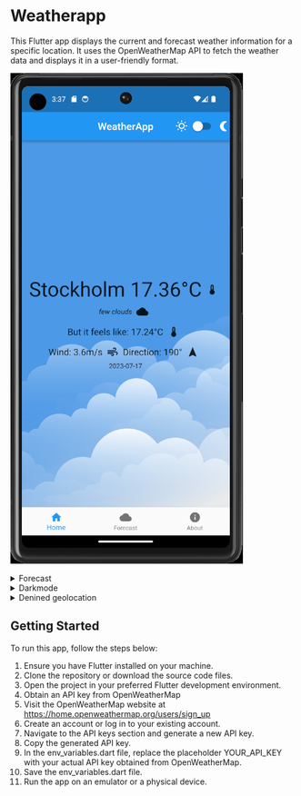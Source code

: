 # Weatherapp

This Flutter app displays the current and forecast weather information for a specific location. It uses the OpenWeatherMap API to fetch the weather data and displays it in a user-friendly format.


![Weatherapp](/.github/images/weatherapp.png)

<details>
  
  <summary>Forecast</summary>

  
![](https://media.giphy.com/media/v1.Y2lkPTc5MGI3NjExaTkyOGpoaXI3ZnI4cWEzdjN6dzhsbGlncGhydHBydzlheDllMWdlMyZlcD12MV9pbnRlcm5hbF9naWZfYnlfaWQmY3Q9Zw/BlRqIdzbMzo4OWTEYW/giphy.gif)
</details>

<details>
  <summary>Darkmode</summary>
  
![](https://media.giphy.com/media/v1.Y2lkPTc5MGI3NjExY2ptazhsZGRwc3g1c21uemgwc2RjNXZjeGkwMWF1djcweHAyc3d5bSZlcD12MV9pbnRlcm5hbF9naWZfYnlfaWQmY3Q9Zw/ng9GGxbztwUVauI45F/giphy.gif)
</details>

<details>
  <summary>Denined geolocation</summary>
  
![](https://media.giphy.com/media/v1.Y2lkPTc5MGI3NjExanh1NTN2cDdudjZmb2VscjV5MHVtZTR3NzNlMnRpMnlxbHlxemRpMyZlcD12MV9pbnRlcm5hbF9naWZfYnlfaWQmY3Q9Zw/ZOYqeuyzRgdu9BHMZ2/giphy.gif)
</details>



## Getting Started
To run this app, follow the steps below:

1. Ensure you have Flutter installed on your machine.
2. Clone the repository or download the source code files.
3. Open the project in your preferred Flutter development environment.
4. Obtain an API key from OpenWeatherMap
5. Visit the OpenWeatherMap website at https://home.openweathermap.org/users/sign_up
6. Create an account or log in to your existing account.
7. Navigate to the API keys section and generate a new API key.
8. Copy the generated API key.
9. In the env_variables.dart file, replace the placeholder YOUR_API_KEY with your actual API key obtained from OpenWeatherMap.
10. Save the env_variables.dart file.
11. Run the app on an emulator or a physical device.
